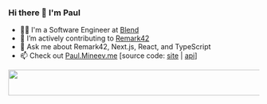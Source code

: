 ### Hi there 👋 I'm Paul

- 👨‍💻 I'm a Software Engineer at [Blend](https://blend.com)
- 🔬 I’m actively contributing to [Remark42](https://remark42.com)
- 💬 Ask me about Remark42, Next.js, React, and TypeScript
- 📫 Check out [Paul.Mineev.me](https://paul.mineev.me) [source code: [site](https://github.com/akellbl4/akellbl4/blob/main/site) | [api](https://github.com/akellbl4/akellbl4/blob/main/worker)]

<a href="https://github.com/akellbl4/spotify-badge">
<img src="https://spotify-badge.vercel.app/api/now-playing.svg" width="540" height="52">
</a>
